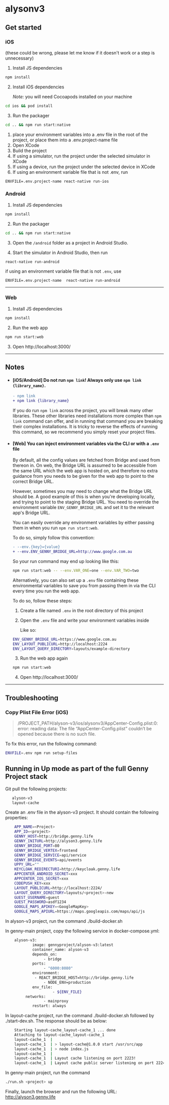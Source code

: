 # alysonv3

## Get started

### iOS

(these could be wrong, please let me know if it doesn't work or a step is unnecessary)

1. Install JS dependencies

```bash
npm install
```

2. Install iOS dependencies

    *Note:* you will need Cocoapods installed on your machine

```bash
cd ios && pod install
```

3. Run the packager

```bash
cd .. && npm run start:native
```

1. place your environment variables into a .env file in the root of the project, or place them into a .env.project-name file
2. Open XCode
3. Build the project
4. If using a simulator, run the project under the selected simulator in XCode
5. If using a device, run the project under the selected device in XCode
6. If using an environment variable file that is not .env, run

```
ENVFILE=.env.project-name react-native run-ios
```


### Android


1. Install JS dependencies

```bash
npm install
```

2. Run the packager

```bash
cd .. && npm run start:native
```

3. Open the `/android` folder as a project in Android Studio.

4. Start the simulator in Android Studio, then run

```
react-native run-android
```

if using an environment variable file that is not ` .env `, use

```
ENVFILE=.env.project-name  react-native run-android
```

---

### Web


1. Install JS dependencies

```bash
npm install
```

2. Run the web app

```bash
npm run start:web
```

3. Open http://localhost:3000/

---

## Notes

- #### [iOS/Android] Do not run `npm link`! Always only use `npm link {library_name}`.

	```diff
	- npm link
	+ npm link {library_name}
	```

	If you do run `npm link` across the project, you will break many other libraries. These other libraries need installations more complex than `npm link` command can offer, and in running that command you are breaking their complex installations. It is tricky to reverse the effects of running this command, so we recommend you simply reset your project files.

- #### [Web] You can inject environment variables via the CLI or with a `.env` file

	By default, all the config values are fetched from Bridge and used from thereon in. On web, the Bridge URL is assumed to be accessible from the same URL which the web app is hosted on, and therefore no extra guidance from you needs to be given for the web app to point to the correct Bridge URL.

	However, sometimes you may need to change what the Bridge URL should be. A good example of this is when you're developing locally, and trying to point to the staging Bridge URL. You need to override the environment variable `ENV_GENNY_BRIDGE_URL` and set it to the relevant app's Bridge URL.

	You can easily override any environment variables by either passing them in when you run `npm run start:web`.

	To do so, simply follow this convention:

	```diff
	- --env.{key}={value}
	+ --env.ENV_GENNY_BRIDGE_URL=http://www.google.com.au
	```

	So your run command may end up looking like this:

	```bash
	npm run start:web -- --env.VAR_ONE=one --env.VAR_TWO=two
	```

	Alternatively, you can also set up a `.env` file containing these environmental variables to save you from passing them in via the CLI every time you run the web app.

	To do so, follow these steps:

	1. Create a file named `.env` in the root directory of this project

	2. Open the `.env` file and write your environment variables inside

		Like so:

	```bash
	ENV_GENNY_BRIDGE_URL=https://www.google.com.au
	ENV_LAYOUT_PUBLICURL=http://localhost:2224
	ENV_LAYOUT_QUERY_DIRECTORY=layouts/example-directory
	```

	3. Run the web app again

	```bash
	npm run start:web
	```

	4. Open http://localhost:3000/

---

## Troubleshooting

### Copy Plist File Error (iOS)

> /PROJECT_PATH/alyson-v3/ios/alysonv3/AppCenter-Config.plist:0: error: reading data: The file “AppCenter-Config.plist” couldn’t be opened because there is no such file.

To fix this error, run the following command:

```bash
ENVFILE=.env npm run setup-files
```

## Running in Up mode as part of the full Genny Project stack


Git pull the following projects:
```bash
   alyson-v3
   layout-cache
```

Create an .env file in the alyson-v3 project. It should contain the following properties:
```bash
	APP_NAME=<Project>
	APP_ID=<project>
	GENNY_HOST=http://bridge.genny.life
	GENNY_INITURL=http://alyson3.genny.life
	GENNY_BRIDGE_PORT=80
	GENNY_BRIDGE_VERTEX=frontend
	GENNY_BRIDGE_SERVICE=api/service
	GENNY_BRIDGE_EVENTS=api/events
	UPPY_URL=""
	KEYCLOAK_REDIRECTURI=http://keycloak.genny.life
	APPCENTER_ANDROID_SECRET=xxx
	APPCENTER_IOS_SECRET=xxx
	CODEPUSH_KEY=xxx
	LAYOUT_PUBLICURL=http://localhost:2224/
	LAYOUT_QUERY_DIRECTORY=layouts/<project>-new
	GUEST_USERNAME=guest
	GUEST_PASSWORD=asdf1234
	GOOGLE_MAPS_APIKEY=<GoogleMapKey>
	GOOGLE_MAPS_APIURL=https://maps.googleapis.com/maps/api/js
```

In alyson-v3 project, run the command ./build-docker.sh

In genny-main project, copy the following service in docker-compose.yml:
```bash
  	alyson-v3:
    		image: gennyproject/alyson-v3:latest
    		container_name: alyson-v3
    		depends_on:
     		     - bridge
    		ports:
    		     - "6000:8080"
    		environment:
   		     - REACT_BRIDGE_HOST=http://bridge.genny.life
    		     - NODE_ENV=production
    		env_file:
   	                 - ${ENV_FILE}
   		 networks:
      		     - mainproxy
    		restart: always
  ```


In layout-cache project, run the command ./build-docker.sh followed by ./start-dev.sh. The response should be as below:

```bash
	Starting layout-cache_layout-cache_1 ... done
	Attaching to layout-cache_layout-cache_1
	layout-cache_1  |
	layout-cache_1  | > layout-cache@1.0.0 start /usr/src/app
	layout-cache_1  | > node index.js
	layout-cache_1  |
	layout-cache_1  | Layout cache listening on port 2223!
	layout-cache_1  | Layout cache public server listening on port 2224!
```

In genny-main project, run the command
```bash
./run.sh <project> up
```

Finally, launch the browser and run the following URL: http://alyson3.genny.life






